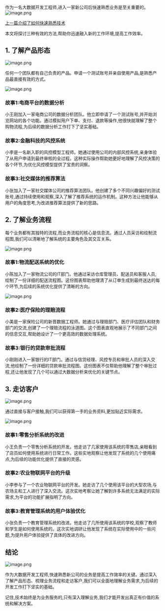 作为一名大数据开发工程师,进入一家新公司后快速熟悉业务是至关重要的。
![image.png](https://piggo5.oss-cn-shenzhen.aliyuncs.com/ob/202407102316488.png)


[上一篇介绍了如何快速熟悉技术](https://blog.csdn.net/u012955829/article/details/140336444?spm=1001.2014.3001.5501)

本文将探讨三种有效的方法,帮助你迅速融入新的工作环境,提高工作效率。

## 1. 了解产品形态

![image.png](https://piggo5.oss-cn-shenzhen.aliyuncs.com/ob/202407102316708.png)


任何一个团队都有自己负责的产品。申请一个测试账号并亲自使用产品,是熟悉产品最直接有效的方式。

![image.png](https://piggo5.oss-cn-shenzhen.aliyuncs.com/ob/202407102316361.png)


### 故事1:电商平台的数据分析

小王刚加入一家电商公司的数据分析团队。他立即申请了一个测试账号,并开始浏览网站的各个功能。通过模拟用户下单、支付、退款等操作,他很快就理解了整个购物流程,为后续的数据分析工作打下了坚实基础。

### 故事2:金融科技的风控系统

小李是一名新入职的风控模型工程师。她通过使用公司的内部风控系统,亲身体验了从用户申请到最终审核的全过程。这种实际操作帮助她更好地理解了风控决策的各个环节,为优化风控模型提供了宝贵的洞察。

### 故事3:社交媒体的推荐算法

小张加入了一家社交媒体公司的推荐算法团队。他创建了多个不同兴趣偏好的测试账号,通过持续使用和观察,深入了解了推荐系统的运作机制。这种方法让他能够从用户的角度思考,为改进推荐算法提供了新的思路。

## 2. 了解业务流程

每个业务都有其独特的流程,而业务流程的核心是信息流。通过人员采访和绘制流程图,我们可以清晰地了解系统的主要角色及其交互关系。

![image.png](https://piggo5.oss-cn-shenzhen.aliyuncs.com/ob/202407102317035.png)


### 故事1:物流配送系统的优化

小陈加入了一家物流公司的IT部门。他通过采访仓库管理员、配送员和客服人员,绘制了一份详细的配送流程图。这份图表帮助他理清了从订单生成到最终送达的每个环节,为后续的系统优化提供了清晰的方向。

![image.png](https://piggo5.oss-cn-shenzhen.aliyuncs.com/ob/202407102317283.png)


### 故事2:医疗保险的理赔流程

小美是一家保险公司的新晋数据工程师。她通过与理赔部门、医疗评估团队和财务部门的交流,创建了一个理赔流程的泳道图。这个图表直观地展示了不同部门之间的信息交互,帮助她设计了一个更高效的数据处理系统。

### 故事3:银行的贷款审批流程

小刚刚进入一家银行的IT部门。通过与信贷经理、风控专员和审批人员的深入交流,他绘制了一份详细的贷款审批流程图。这份图表不仅帮助他理解了整个审批过程,还让他发现了几个可以通过大数据分析来优化的关键节点。

## 3. 走访客户

![image.png](https://piggo5.oss-cn-shenzhen.aliyuncs.com/ob/202407102318901.png)


通过直接与客户接触,我们可以获得第一手的业务资料,更加贴近实际需求。


![image.png](https://piggo5.oss-cn-shenzhen.aliyuncs.com/ob/202407102318550.png)


### 故事1:零售分析系统的改进

小王负责一个零售分析系统的开发。他走访了几家使用该系统的零售店,亲眼看到了店员如何使用系统进行日常工作。这些实地观察让他发现了系统的几个使用痛点,为后续的功能优化提供了直接的灵感。

### 故事2:农业物联网平台的升级

小李参与了一个农业物联网平台的开发。她走访了几个使用该平台的大型农场,与农场主和工人进行了深入交流。这次实地考察让她了解到许多系统无法满足的实际需求,为平台的功能扩展指明了方向。

### 故事3:教育管理系统的用户体验优化

小张负责一个教育管理系统的改进。他走访了几所使用该系统的学校,观察了教师和学生是如何使用系统的。这次实地调研让他发现了系统在实际使用中的一些问题,为提升用户体验提供了具体的改进方向。

## 结论

![image.png](https://piggo5.oss-cn-shenzhen.aliyuncs.com/ob/202407102319148.png)


作为大数据开发工程师,快速熟悉新公司的业务是提高工作效率的关键。通过深入了解产品形态、梳理业务流程和走访客户,我们可以全面地理解业务需求,为后续的开发工作打下坚实的基础。

记住,技术始终是为业务服务的,只有深入理解业务,我们才能开发出真正有价值的系统和解决方案。